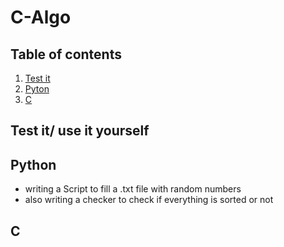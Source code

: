 # C-Algo
## Table of contents
1. [Test it](##-Test_it/_use_it_youself)
2. [Pyton](##-Python)
3. [C](##-C)

## Test it/ use it yourself

## Python
- writing a Script to fill a .txt file with random numbers
- also writing a checker to check if everything is sorted or not

## C

